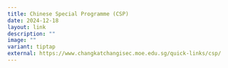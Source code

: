 ```yaml
---
title: Chinese Special Programme (CSP)
date: 2024-12-18
layout: link
description: ""
image: ""
variant: tiptap
external: https://www.changkatchangisec.moe.edu.sg/quick-links/csp/
---
```

